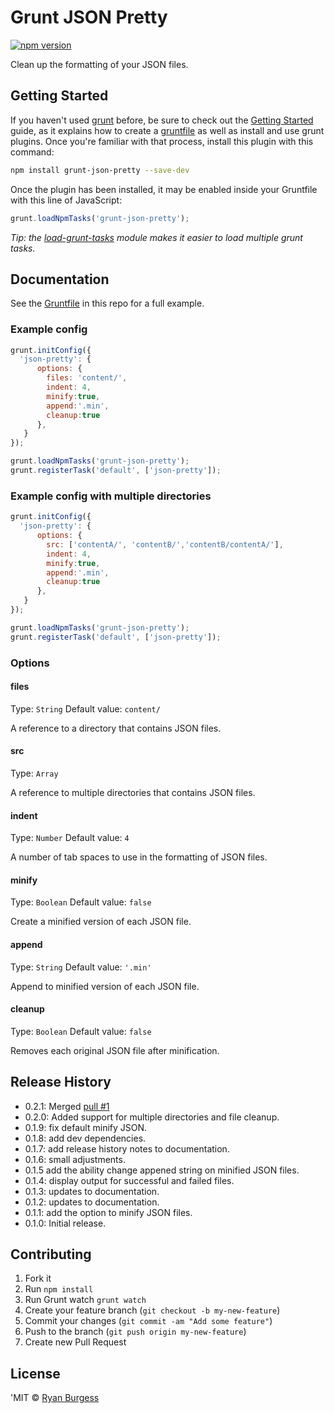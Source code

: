 Grunt JSON Pretty
=================

[![npm version](https://badge.fury.io/js/grunt-json-pretty.svg)](http://badge.fury.io/js/grunt-json-pretty)

Clean up the formatting of your JSON files.

## Getting Started

If you haven't used [grunt][] before, be sure to check out the [Getting Started][] guide, as it explains how to create a [gruntfile][Getting Started] as well as install and use grunt plugins. Once you're familiar with that process, install this plugin with this command:

```sh
npm install grunt-json-pretty --save-dev
```

Once the plugin has been installed, it may be enabled inside your Gruntfile with this line of JavaScript:

```js
grunt.loadNpmTasks('grunt-json-pretty');
```

*Tip: the [load-grunt-tasks](https://github.com/sindresorhus/load-grunt-tasks) module makes it easier to load multiple grunt tasks.*

[grunt]: http://gruntjs.com
[Getting Started]: https://github.com/gruntjs/grunt/wiki/Getting-started


## Documentation

See the [Gruntfile](Gruntfile.js) in this repo for a full example.


### Example config

```js
grunt.initConfig({
  'json-pretty': {
      options: {
        files: 'content/',
        indent: 4,
        minify:true,
        append:'.min',
        cleanup:true
      },
   }
});

grunt.loadNpmTasks('grunt-json-pretty');
grunt.registerTask('default', ['json-pretty']);
```

### Example config with multiple directories

```js
grunt.initConfig({
  'json-pretty': {
      options: {
        src: ['contentA/', 'contentB/','contentB/contentA/'],
        indent: 4,
        minify:true,
        append:'.min',
        cleanup:true
      },
   }
});

grunt.loadNpmTasks('grunt-json-pretty');
grunt.registerTask('default', ['json-pretty']);
```

### Options

#### files
Type: `String`
Default value: `content/`

A reference to a directory that contains JSON files.

#### src
Type: `Array`

A reference to multiple directories that contains JSON files.

#### indent
Type: `Number`
Default value: `4`

A number of tab spaces to use in the formatting of JSON files.

#### minify
Type: `Boolean`
Default value: `false`

Create a minified version of each JSON file.

#### append
Type: `String`
Default value: `'.min'`

Append to minified version of each JSON file.

#### cleanup
Type: `Boolean`
Default value: `false`

Removes each original JSON file after minification.



## Release History
* 0.2.1: Merged [pull #1](https://github.com/evernote/grunt-json-pretty/pull/1)
* 0.2.0: Added support for multiple directories and file cleanup.
* 0.1.9: fix default minify JSON.
* 0.1.8: add dev dependencies.
* 0.1.7: add release history notes to documentation.
* 0.1.6: small adjustments.
* 0.1.5  add the ability change appened string on minified JSON files.
* 0.1.4: display output for successful and failed files.
* 0.1.3: updates to documentation.
* 0.1.2: updates to documentation.
* 0.1.1: add the option to minify JSON files.
* 0.1.0: Initial release.

## Contributing
1. Fork it
2. Run `npm install`
3. Run Grunt watch `grunt watch`
4. Create your feature branch (`git checkout -b my-new-feature`)
5. Commit your changes (`git commit -am "Add some feature"`)
6. Push to the branch (`git push origin my-new-feature`)
7. Create new Pull Request

## License
'MIT © [Ryan Burgess](http://github.com/ryanburgess)
